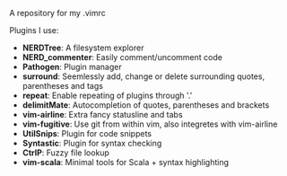 A repository for my .vimrc

Plugins I use:
 * **NERDTree**: A filesystem explorer
 * **NERD\_commenter**: Easily comment/uncomment code
 * **Pathogen**: Plugin manager
 * **surround**: Seemlessly add, change or delete surrounding quotes, parentheses and tags
 * **repeat**: Enable repeating of plugins through '.'
 * **delimitMate**: Autocompletion of quotes, parentheses and brackets
 * **vim-airline**: Extra fancy statusline and tabs
 * **vim-fugitive**: Use git from within vim, also integretes with vim-airline
 * **UtilSnips**: Plugin for code snippets
 * **Syntastic**: Plugin for syntax checking
 * **CtrlP**: Fuzzy file lookup
 * **vim-scala**: Minimal tools for Scala + syntax highlighting
